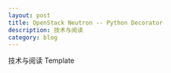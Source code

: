 ```yaml
---
layout: post
title: OpenStack Neutron -- Python Decorator
description: 技术与阅读
category: blog
---
```


技术与阅读 Template
